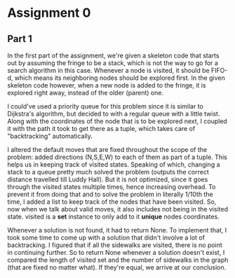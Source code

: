 # Assignment 0
## Part 1

In the first part of the assignment, we're given a skeleton code that starts out by assuming the fringe to be a stack, which is not the way to go for a search algorithm in this case. Whenever a node is visited, it should be FIFO-d, which means its neighboring nodes should be explored first. In the given skeleton code however, when a new node is added to the fringe, it is explored right away, instead of the older (parent) one.

I could've used a priority queue for this problem since it is similar to Dijkstra's algorithm, but decided to with a regular queue with a little twist. Along with the coordinates of the node that is to be explored next, I coupled it with the path it took to get there as a tuple, which takes care of "backtracking" automatically.

I altered the default moves that are fixed throughout the scope of the problem: added directions (N,S,E,W) to each of them as part of a tuple. This helps us in keeping track of visited states. Speaking of which, changing a stack to a queue pretty much solved the problem (outputs the correct distance travelled till Luddy Hall). But it is not optimized, since it goes through the visited states multiple times, hence increasing overhead. To prevent it from doing that and to solve the problem in literally 1/10th the time, I added a list to keep track of the nodes that have been visited. So, now when we talk about valid moves, it also includes not being in the visited state. visited is a **set** instance to only add to it **unique** nodes coordinates.

Whenever a solution is not found, it had to return None. To implement that, I took some time to come up with a solution that didn't involve a lot of backtracking. I figured that if all the sidewalks are visited, there is no point in continuing further. So to return None whenever a solution doesn't exist, I compared the length of visited set and the number of sidewalks in the graph (that are fixed no matter what). If they're equal, we arrive at our conclusion.

